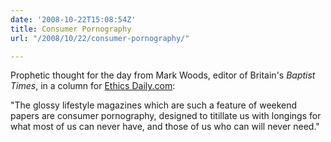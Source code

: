 ```yaml
---
date: '2008-10-22T15:08:54Z'
title: Consumer Pornography
url: "/2008/10/22/consumer-pornography/"

---
```

<p>Prophetic thought for the day from Mark Woods, editor of Britain's <em>Baptist Times</em>, in a column for <a href="http://www.ethicsdaily.com/article_detail.cfm?AID=11221">Ethics Daily.com</a>:</p>
<p>"The glossy lifestyle magazines which are such a feature of weekend papers are consumer pornography, designed to titillate us with longings for what most of us can never have, and those of us who can will never need."</p>

